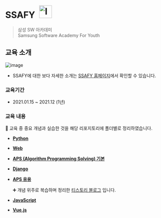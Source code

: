 # SSAFY&nbsp; <img src="http://edu.ssafy.com/asset/images/header-logo.jpg" alt="logo" width="40px">
> 삼성 SW 아카데미  
Samsung Software Academy For Youth  

## 교육 소개

![image](https://user-images.githubusercontent.com/67505208/112417232-70982100-8d6a-11eb-973d-98b17ef7807d.png)

- SSAFY에 대한 보다 자세한 소개는 [SSAFY 홈페이지](https://www.ssafy.com/ksp/jsp/swp/swpMain.jsp)에서 확인할 수 있습니다.


### 교육기간
- 2021.01.15 ~ 2021.12 (1년)

### 교육 내용

📝 교육 중 중요 개념과 실습한 것을 해당 리포지토리에 폴더별로 정리하였습니다.

- [__Python__](https://github.com/OH1107/SSAFY/tree/main/Python)


- [__Web__](https://github.com/OH1107/SSAFY/tree/main/Web)


- [__APS (Algorithm Programming Solving) 기본__](https://github.com/OH1107/SSAFY/tree/main/APS_%EA%B8%B0%EB%B3%B8)


- [**Django**](https://github.com/OH1107/SSAFY/tree/main/Django)


- [__APS 응용__](https://github.com/OH1107/SSAFY/tree/main/APS_%EC%9D%91%EC%9A%A9)

  ➕ 개념 위주로 복습하며 정리한 [티스토리 블로그](https://5-ssssseung.tistory.com/)  입니다. 
  
- [__JavaScript__](https://github.com/OH1107/SSAFY/tree/main/JavaScript)

- [__Vue.js__]()
